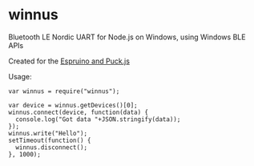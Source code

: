 winnus
======

Bluetooth LE Nordic UART for Node.js on Windows, using Windows BLE APIs

Created for the [Espruino and Puck.js](http://www.espruino.com)

Usage:

```
var winnus = require("winnus");

var device = winnus.getDevices()[0];
winnus.connect(device, function(data) {
  console.log("Got data "+JSON.stringify(data));
});
winnus.write("Hello");
setTimeout(function() {
  winnus.disconnect();
}, 1000);
```
